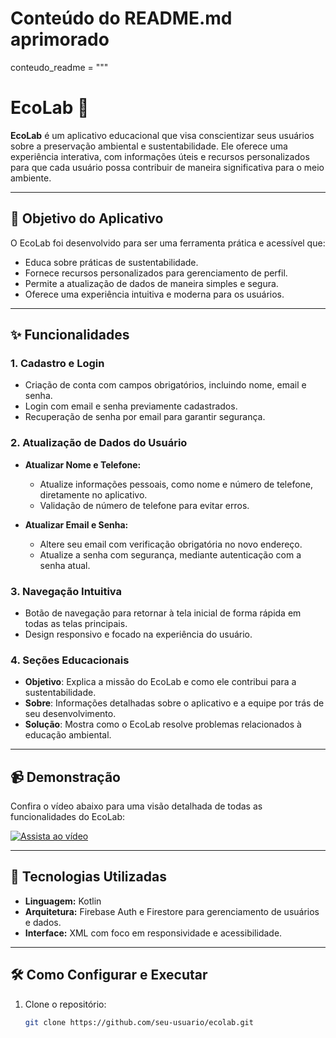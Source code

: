 # Conteúdo do README.md aprimorado
conteudo_readme = """
# EcoLab 🌱

**EcoLab** é um aplicativo educacional que visa conscientizar seus usuários sobre a preservação ambiental e sustentabilidade. Ele oferece uma experiência interativa, com informações úteis e recursos personalizados para que cada usuário possa contribuir de maneira significativa para o meio ambiente.

---

## 🎯 Objetivo do Aplicativo

O EcoLab foi desenvolvido para ser uma ferramenta prática e acessível que:
- Educa sobre práticas de sustentabilidade.
- Fornece recursos personalizados para gerenciamento de perfil.
- Permite a atualização de dados de maneira simples e segura.
- Oferece uma experiência intuitiva e moderna para os usuários.

---

## ✨ Funcionalidades

### 1. **Cadastro e Login**
- Criação de conta com campos obrigatórios, incluindo nome, email e senha.
- Login com email e senha previamente cadastrados.
- Recuperação de senha por email para garantir segurança.

### 2. **Atualização de Dados do Usuário**
- **Atualizar Nome e Telefone:**
  - Atualize informações pessoais, como nome e número de telefone, diretamente no aplicativo.
  - Validação de número de telefone para evitar erros.

- **Atualizar Email e Senha:**
  - Altere seu email com verificação obrigatória no novo endereço.
  - Atualize a senha com segurança, mediante autenticação com a senha atual.

### 3. **Navegação Intuitiva**
- Botão de navegação para retornar à tela inicial de forma rápida em todas as telas principais.
- Design responsivo e focado na experiência do usuário.

### 4. **Seções Educacionais**
- **Objetivo**: Explica a missão do EcoLab e como ele contribui para a sustentabilidade.
- **Sobre**: Informações detalhadas sobre o aplicativo e a equipe por trás de seu desenvolvimento.
- **Solução**: Mostra como o EcoLab resolve problemas relacionados à educação ambiental.

---

## 📹 Demonstração

Confira o vídeo abaixo para uma visão detalhada de todas as funcionalidades do EcoLab:

[![Assista ao vídeo](https://img.youtube.com/vi/dXTdt6gmMOo/0.jpg)](https://youtu.be/dXTdt6gmMOo?si=vTvODSF0ZjRtC-OC)

---

## 🚀 Tecnologias Utilizadas

- **Linguagem:** Kotlin
- **Arquitetura:** Firebase Auth e Firestore para gerenciamento de usuários e dados.
- **Interface:** XML com foco em responsividade e acessibilidade.

---

## 🛠️ Como Configurar e Executar

1. Clone o repositório:
   ```bash
   git clone https://github.com/seu-usuario/ecolab.git
